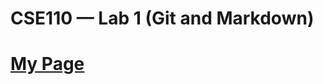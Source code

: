 # CSE110 — Lab 1 (Git and Markdown) 
# [My Page](https://github.com/yuimoz/cse110/blob/main/index.md)
